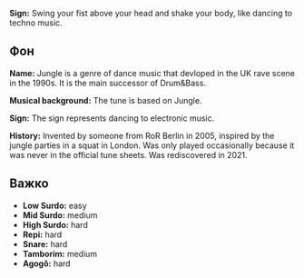 **Sign:** Swing your fist above your head and shake your body, like dancing to
techno music.

## Фон

**Name:** Jungle is a genre of dance music that devloped in the UK rave scene in
the 1990s. It is the main successor of Drum&Bass.

**Musical background:** The tune is based on Jungle.

**Sign:** The sign represents dancing to electronic music.

**History:** Invented by someone from RoR Berlin in 2005, inspired by the jungle
parties in a squat in London. Was only played occasionally because it was never
in the official tune sheets. Was rediscovered in 2021.

## Важко

* **Low Surdo:** easy
* **Mid Surdo:** medium
* **High Surdo:** hard
* **Repi:** hard
* **Snare:** hard
* **Tamborim:** medium
* **Agogô:** hard
